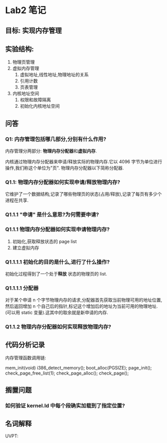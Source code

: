 # Lab2 笔记

## 目标: 实现内存管理

## 实验结构:

1. 物理页管理
2. 虚拟内存管理
   1. 虚拟地址,线性地址,物理地址的关系
   2. 引用计数
   3. 页表管理
3. 内核地址空间
   1. 权限和故障隔离
   2. 初始化内核地址空间

## 问答

### Q1: 内存管理包括哪几部分,分别有什么作用?

内存管理分两部分: **物理内存分配器**和**虚拟内存**.

内核通过物理内存分配器来申请/释放实际的物理内存.它以 4096 字节为单位进行操作,我们称这个单位为"页". 物理内存分配器以下简称分配器.

### Q1.1: 物理内存分配器如何实现申请/释放物理内存?

它维护了一个数据结构,记录了哪些物理页的状态(占用/释放),记录了每页有多少个进程在共享.

### Q1.1.1 "申请" 是什么意思?为何需要申请?



### Q1.1.1 物理内存分配器如何实现申请物理内存?

1. 初始化,获取释放状态的 page list
2. 建立虚拟内存

### Q1.1.1.1 初始化的目的是什么,进行了什么操作?

初始化过程得到了一个处于**释放** 状态的物理页的 list.

### Q1.1.1.1 分配器

对于某个申请 n 个字节物理内存的请求,分配器首先获取当前物理可用的地址位置,然后返回增加 n 个自己后的指针,标记这个增加后的地址为当前可用的物理地址.(可以用 static 变量).这其中的取余就是新申请的内存.

### Q1.1.2 物理内存分配器如何实现释放物理内存?

## 代码分析记录

内存管理函数调用链:

mem_init(void)
i386_detect_memory();
boot_alloc(PGSIZE);
page_init();
check_page_free_list(1);
check_page_alloc();
check_page();


## 搁置问题

### 如何验证 kernel.ld 中每个段确实加载到了指定位置?


## 名词解释

UVPT: 
